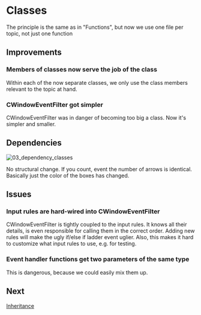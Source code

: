 # Classes
The principle is the same as in "Functions", but now we use one file per topic, not just one function
## Improvements
### Members of classes now serve the job of the class
Within each of the now separate classes, we only use the class members relevant to the topic at hand.
### CWindowEventFilter got simpler
CWindowEventFilter was in danger of becoming too big a class. Now it's simpler and smaller.
## Dependencies
![03_dependency_classes](https://github.com/Asperamanca/cpp_eventhandler/assets/59048940/6071e4cc-4abb-4af6-9637-3504c680d55a)

No structural change. If you count, event the number of arrows is identical. Basically just the color of the boxes has changed.

## Issues
### Input rules are hard-wired into CWindowEventFilter
CWindowEventFilter is tightly coupled to the input rules. It knows all their details, is even responsible for calling them in the correct order. Adding new rules will make the ugly if/else if ladder event uglier.
Also, this makes it hard to customize what input rules to use, e.g. for testing.
### Event handler functions get two parameters of the same type
This is dangerous, because we could easily mix them up.
## Next
[Inheritance](../04_inheritance/INHERITANCE.md)
